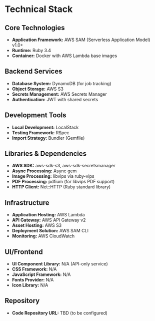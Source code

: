 # Technical Stack

## Core Technologies

- **Application Framework:** AWS SAM (Serverless Application Model) v1.0+
- **Runtime:** Ruby 3.4
- **Container:** Docker with AWS Lambda base images

## Backend Services

- **Database System:** DynamoDB (for job tracking)
- **Object Storage:** AWS S3
- **Secrets Management:** AWS Secrets Manager
- **Authentication:** JWT with shared secrets

## Development Tools

- **Local Development:** LocalStack
- **Testing Framework:** RSpec
- **Import Strategy:** Bundler (Gemfile)

## Libraries & Dependencies

- **AWS SDK:** aws-sdk-s3, aws-sdk-secretsmanager
- **Async Processing:** Async gem
- **Image Processing:** libvips via ruby-vips
- **PDF Processing:** pdfium (for libvips PDF support)
- **HTTP Client:** Net::HTTP (Ruby standard library)

## Infrastructure

- **Application Hosting:** AWS Lambda
- **API Gateway:** AWS API Gateway v2
- **Asset Hosting:** AWS S3
- **Deployment Solution:** AWS SAM CLI
- **Monitoring:** AWS CloudWatch

## UI/Frontend

- **UI Component Library:** N/A (API-only service)
- **CSS Framework:** N/A
- **JavaScript Framework:** N/A
- **Fonts Provider:** N/A
- **Icon Library:** N/A

## Repository

- **Code Repository URL:** TBD (to be configured)